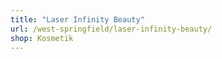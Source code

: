 ```yaml
---
title: "Laser Infinity Beauty"
url: /west-springfield/laser-infinity-beauty/
shop: Kosmetik
---
```

